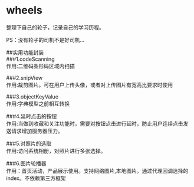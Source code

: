 # wheels
整理下自己的轮子，记录自己的学习历程。

PS：没有轮子的司机不是好司机...

##实用功能封装<br/>
###1.codeScanning<br/>
作用:二维码条形码区域内扫描<br/>

###2.snipView<br/>
作用:裁剪图片。可在用户上传头像，或者对上传图片有宽高比要求时使用

###3.objectKeyValue<br/>
作用:字典模型之前相互转换

###4.延时点击的按钮<br/>
作用:当做到收藏和关注功能时，需要对按钮点击进行延时，防止用户连续点击发送请求增加服务器压力。<br/>

###5.对照片的选取<br/>
作用:访问系统相册，对照片进行多张选择。<br/>

###6.图片轮播器<br/>
作用：首页活动，产品展示使用。支持网络图片,本地图片。通过代理回调选择的index。不依赖第三方框架<br/>



